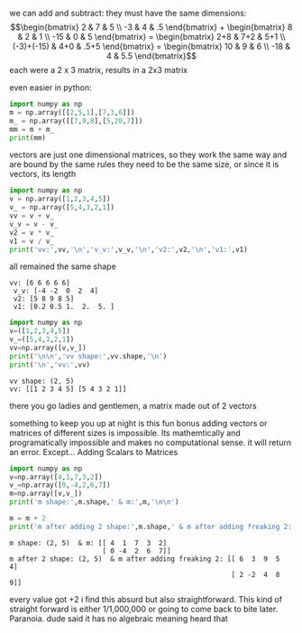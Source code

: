 we can add and subtract:
 they must have the same dimensions:$$\begin{bmatrix}
 2 & 7 & 5 \\
 -3 & 4 & .5
 \end{bmatrix} + \begin{bmatrix}
 8 & 2 & 1 \\
 -15 & 0 & 5
 \end{bmatrix} = \begin{bmatrix}
 2+8 & 7+2 & 5+1 \\
 (-3)+(-15) & 4+0 & .5+5
 \end{bmatrix} = \begin{bmatrix}
 10 & 9 & 6 \\
 -18 & 4 & 5.5
 \end{bmatrix}$$
	 each were a 2 x 3 matrix, results in a 2x3 matrix
	
even easier in python:
```python
import numpy as np
m = np.array([[2,5,1],[7,3,6]])
m_ = np.array([[7,9,8],[5,20,7]])
mm = m + m_
print(mm) 
```

vectors are just one dimensional matrices, so 
		they work the same way 
		and are bound by the same rules
			they need to be the same size, or since it is vectors, its length
```python
import numpy as np
v = np.array([1,2,3,4,5])
v_ = np.array([5,4,3,2,1])
vv = v + v_
v_v = v - v_
v2 = v * v_
v1 = v / v_
print('vv:',vv,'\n','v_v:',v_v,'\n','v2:',v2,'\n','v1:',v1)
```
all remained the same shape
```
vv: [6 6 6 6 6] 
 v_v: [-4 -2  0  2  4] 
 v2: [5 8 9 8 5] 
 v1: [0.2 0.5 1.  2.  5. ]
```

```python
import numpy as np
v=([1,2,3,4,5])
v_=([5,4,3,2,1])
vv=np.array([v,v_])
print('\n\n','vv shape:',vv.shape,'\n')
print('\n','vv:',vv)
```

```
vv shape: (2, 5) 
vv: [[1 2 3 4 5] [5 4 3 2 1]]
```
there you go ladies and gentlemen, a matrix made out of 2 vectors

something to keep you up at night is this fun bonus
adding vectors or matrices of different sizes is impossible. Its mathemtically and programatically impossible and makes no computational sense. it will return an error. Except...
Adding Scalars to Matrices
```python
import numpy as np
v=np.array([4,1,7,3,2])
v_=np.array([0,-4,2,6,7])
m=np.array([v,v_])
print('m shape:',m.shape,' & m:',m,'\n\n')

m = m + 2
print('m after adding 2 shape:',m.shape,' & m after adding freaking 2:',m,'\n\n')
```

```
m shape: (2, 5)  & m: [[ 4  1  7  3  2]
                       [ 0 -4  2  6  7]] 
m after 2 shape: (2, 5)  & m after adding freaking 2: [[ 6  3  9  5  4]
                                                       [ 2 -2  4  8  9]] 
 ```
 every value got +2 
 i find this absurd but also straightforward. This kind of straight forward is either 1/1,000,000 or going to come back to bite later. Paranoia.
		 dude said it has no algebraic meaning 
			 heard that